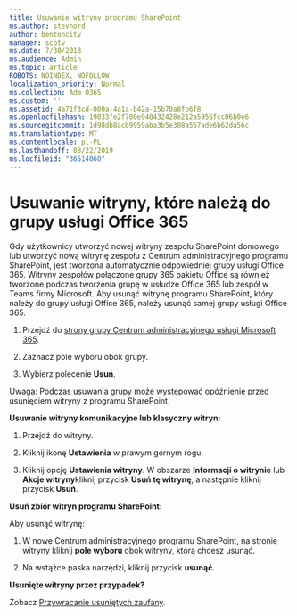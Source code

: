 ```yaml
---
title: Usuwanie witryny programu SharePoint
ms.author: stevhord
author: bentoncity
manager: scotv
ms.date: 7/30/2018
ms.audience: Admin
ms.topic: article
ROBOTS: NOINDEX, NOFOLLOW
localization_priority: Normal
ms.collection: Adm_O365
ms.custom: ''
ms.assetid: 4a71f3cd-000a-4a1a-b42a-15b70a8fb6f8
ms.openlocfilehash: 19033fe2f700e940432428e212a5956fcc06b0e6
ms.sourcegitcommit: 1d98db8acb9959aba3b5e308a567ade6b62da56c
ms.translationtype: MT
ms.contentlocale: pl-PL
ms.lasthandoff: 08/22/2019
ms.locfileid: "36514060"
---
```

# <a name="delete-sites-that-belong-to-an-office-365-group"></a>Usuwanie witryny, które należą do grupy usługi Office 365

Gdy użytkownicy utworzyć nowej witryny zespołu SharePoint domowego lub utworzyć nową witrynę zespołu z Centrum administracyjnego programu SharePoint, jest tworzona automatycznie odpowiedniej grupy usługi Office 365. Witryny zespołów połączone grupy 365 pakietu Office są również tworzone podczas tworzenia grupę w usłudze Office 365 lub zespół w Teams firmy Microsoft. Aby usunąć witrynę programu SharePoint, który należy do grupy usługi Office 365, należy usunąć samej grupy usługi Office 365. 
  
1. Przejdź do [strony grupy Centrum administracyjnego usługi Microsoft 365](https://portal.office.com/adminportal/home#/groups).
    
2. Zaznacz pole wyboru obok grupy.
    
3. Wybierz polecenie **Usuń**.
    
Uwaga: Podczas usuwania grupy może występować opóźnienie przed usunięciem witryny z programu SharePoint.
  
**Usuwanie witryny komunikacyjne lub klasyczny witryn:**

1. Przejdź do witryny.
  
2. Kliknij ikonę **Ustawienia** w prawym górnym rogu. 
  
3. Kliknij opcję **Ustawienia witryny**. W obszarze **Informacji o witrynie** lub **Akcje witryny**kliknij przycisk **Usuń tę witrynę**, a następnie kliknij przycisk **Usuń**.
  
**Usuń zbiór witryn programu SharePoint:**

Aby usunąć witrynę:
  
1. W nowe Centrum administracyjnego programu SharePoint, na stronie witryny kliknij **pole wyboru** obok witryny, którą chcesz usunąć. 
    
2. Na wstążce paska narzędzi, kliknij przycisk **usunąć.**
    
**Usunięte witryny przez przypadek?**

Zobacz [Przywracanie usuniętych zaufany](https://go.microsoft.com/fwlink/?linkid=867660).
  

